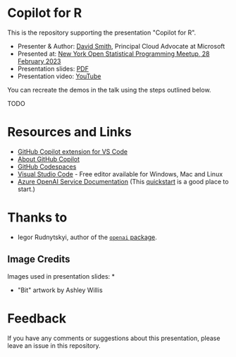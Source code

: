 # Copilot for R

This is the repository supporting the presentation "Copilot for R".

* Presenter & Author: [David Smith](https://www.linkedin.com/in/dmsmith/), Principal Cloud Advocate at Microsoft
* Presented at: [New York Open Statistical Programming Meetup, 28 February 2023](https://www.meetup.com/nyhackr/events/291662590/) 
* Presentation slides: [PDF](TODO)
* Presentation video: [YouTube](TODO) 

You can recreate the demos in the talk using the steps outlined below.

TODO

# Resources and Links

* [GitHub Copilot extension for VS Code](https://aka.ms/get-copilot)
* [About GitHub Copilot](https://github.com/features/copilot/)
* [GitHub Codespaces](https://github.com/features/codespaces)
* [Visual Studio Code](https://code.visualstudio.com/?WT.mc_id=aiml-88899-davidsmi) - Free editor available for Windows, Mac and Linux
* [Azure OpenAI Service Documentation](https://learn.microsoft.com/en-us/azure/cognitive-services/openai/overview?WT.mc_id=aiml-88899-davidsmi) (This [quickstart](https://learn.microsoft.com/en-us/azure/cognitive-services/openai/quickstart?pivots=rest-api&WT.mc_id=aiml-88899-davidsmi) is a good place to start.)

# Thanks to

* Iegor Rudnytskyi, author of the [`openai` package](https://github.com/irudnyts/openai).

## Image Credits

Images used in presentation slides:
* 
* "Bit" artwork by Ashley Willis

# Feedback

If you have any comments or suggestions about this presentation, please leave an issue in this repository.